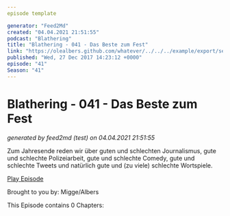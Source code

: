 ```yaml
---
episode template

generator: "Feed2Md"
created: "04.04.2021 21:51:55"
podcast: "Blathering"
title: "Blathering - 041 - Das Beste zum Fest"
link: "https://olealbers.github.com/whatever/../../../example/export/seasons/2/2017/12/Blathering - 041 - Das Beste zum Fest.md"
published: "Wed, 27 Dec 2017 14:23:12 +0000"
episode: "41"
Season: "41"
---
```


# Blathering - 041 - Das Beste zum Fest
_generated by feed2md (test) on 04.04.2021 21:51:55_

Zum Jahresende reden wir über guten und schlechten Journalismus, gute und schlechte Polizeiarbeit, gute und schlechte Comedy, gute und schlechte Tweets und natürlich gute und (zu viele) schlechte Wortspiele.

[Play Episode](https://www.blathering.de/podlove/file/389/s/feed/c/mp3/blathering_041.mp3)

Brought to you by: Migge/Albers

This Episode contains 0 Chapters:



